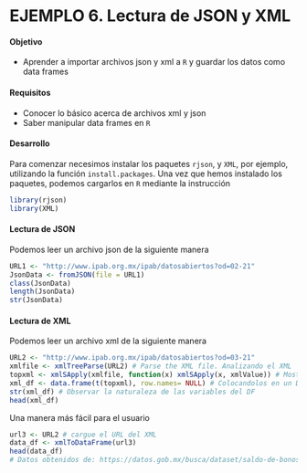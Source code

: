 # EJEMPLO 6. Lectura de JSON y XML

#### Objetivo

- Aprender a importar archivos json y xml a `R` y guardar los datos como data frames

#### Requisitos

- Conocer lo básico acerca de archivos xml y json
- Saber manipular data frames en `R`

#### Desarrollo

Para comenzar necesimos instalar los paquetes `rjson`, y `XML`, por ejemplo, utilizando la función `install.packages`. Una vez que hemos instalado los paquetes, podemos cargarlos en `R` mediante la instrucción

```R
library(rjson)
library(XML)
```

#### Lectura de JSON

Podemos leer un archivo json de la siguiente manera

```R
URL1 <- "http://www.ipab.org.mx/ipab/datosabiertos?od=02-21"
JsonData <- fromJSON(file = URL1)
class(JsonData)
length(JsonData)
str(JsonData)
```

#### Lectura de XML

Podemos leer un archivo xml de la siguiente manera

```R
URL2 <- "http://www.ipab.org.mx/ipab/datosabiertos?od=03-21"
xmlfile <- xmlTreeParse(URL2) # Parse the XML file. Analizando el XML
topxml <- xmlSApply(xmlfile, function(x) xmlSApply(x, xmlValue)) # Mostrando los datos de una forma amigable
xml_df <- data.frame(t(topxml), row.names= NULL) # Colocandolos en un Data Frame
str(xml_df) # Observar la naturaleza de las variables del DF
head(xml_df)
```

Una manera más fácil para el usuario

```R
url3 <- URL2 # cargue el URL del XML
data_df <- xmlToDataFrame(url3)
head(data_df)
# Datos obtenidos de: https://datos.gob.mx/busca/dataset/saldo-de-bonos-de-proteccion-al-ahorro-bpas
```
